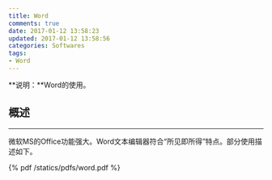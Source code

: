 ```yaml
---
title: Word
comments: true
date: 2017-01-12 13:58:23
updated: 2017-01-12 13:58:56
categories: Softwares
tags:
- Word
---
```


**说明：**Word的使用。
<!-- more -->

## 概述
---
微软MS的Office功能强大。Word文本编辑器符合“所见即所得”特点。部分使用描述如下。

{% pdf /statics/pdfs/word.pdf %}

